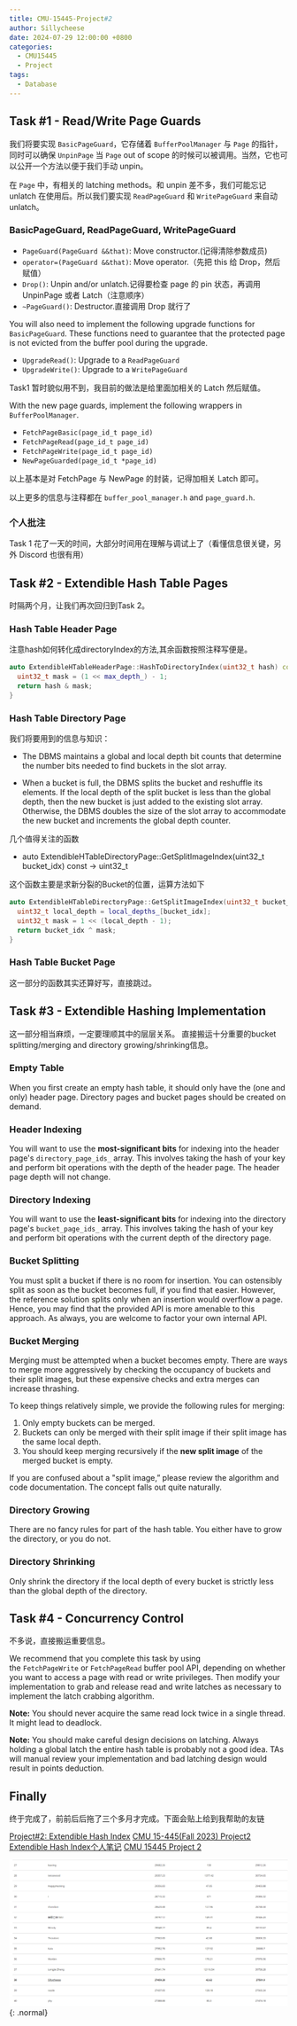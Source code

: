 ```yaml
---
title: CMU-15445-Project#2
author: Sillycheese
date: 2024-07-29 12:00:00 +0800
categories:
  - CMU15445
  - Project
tags:
  - Database
---
```


## Task #1 - Read/Write Page Guards

我们将要实现 `BasicPageGuard`，它存储着 `BufferPoolManager` 与 `Page` 的指针，同时可以确保 `UnpinPage` 当 `Page` out of scope 的时候可以被调用。当然，它也可以公开一个方法以便于我们手动 unpin。

在 `Page` 中，有相关的 latching methods。和 unpin 差不多，我们可能忘记 unlatch 在使用后。所以我们要实现 `ReadPageGuard` 和 `WritePageGuard` 来自动 unlatch。

### BasicPageGuard, ReadPageGuard, WritePageGuard

- `PageGuard(PageGuard &&that)`: Move constructor.(记得清除参数成员)
- `operator=(PageGuard &&that)`: Move operator.（先把 this 给 Drop，然后赋值）
- `Drop()`: Unpin and/or unlatch.记得要检查 page 的 pin 状态，再调用 UnpinPage 或者 Latch（注意顺序）
- `~PageGuard()`: Destructor.直接调用 Drop 就行了

You will also need to implement the following upgrade functions for `BasicPageGuard`. These functions need to guarantee that the protected page is not evicted from the buffer pool during the upgrade.

- `UpgradeRead()`: Upgrade to a `ReadPageGuard`
- `UpgradeWrite()`: Upgrade to a `WritePageGuard`

Task1 暂时貌似用不到，我目前的做法是给里面加相关的 Latch 然后赋值。

With the new page guards, implement the following wrappers in `BufferPoolManager`.

- `FetchPageBasic(page_id_t page_id)`
- `FetchPageRead(page_id_t page_id)`
- `FetchPageWrite(page_id_t page_id)`
- `NewPageGuarded(page_id_t *page_id)`

以上基本是对 FetchPage 与 NewPage 的封装，记得加相关 Latch 即可。

以上更多的信息与注释都在 `buffer_pool_manager.h` and `page_guard.h`.

### 个人批注

Task 1 花了一天的时间，大部分时间用在理解与调试上了（看懂信息很关键，另外 Discord 也很有用）

## Task #2 - Extendible Hash Table Pages

时隔两个月，让我们再次回归到Task 2。

###  Hash Table Header Page

注意hash如何转化成directoryIndex的方法,其余函数按照注释写便是。

```cpp
auto ExtendibleHTableHeaderPage::HashToDirectoryIndex(uint32_t hash) const -> uint32_t {  
  uint32_t mask = (1 << max_depth_) - 1;  
  return hash & mask;  
}
```

### Hash Table Directory Page

我们将要用到的信息与知识：
- The DBMS maintains a global and local depth bit counts that determine the number bits needed to find buckets in the slot array. 

- When a bucket is full, the DBMS splits the bucket and reshuffle its elements. If the local depth of the split bucket is less than the global depth, then the new bucket is just added to the existing slot array. Otherwise, the DBMS doubles the size of the slot array to accommodate the new bucket and increments the global depth counter.

几个值得关注的函数

- auto ExtendibleHTableDirectoryPage::GetSplitImageIndex(uint32_t bucket_idx) const -> uint32_t

这个函数主要是求新分裂的Bucket的位置，运算方法如下

```cpp
auto ExtendibleHTableDirectoryPage::GetSplitImageIndex(uint32_t bucket_idx) const -> uint32_t {  
  uint32_t local_depth = local_depths_[bucket_idx];  
  uint32_t mask = 1 << (local_depth - 1);  
  return bucket_idx ^ mask;  
}
```

### Hash Table Bucket Page

这一部分的函数其实还算好写，直接跳过。

## Task #3 - Extendible Hashing Implementation

这一部分相当麻烦，一定要理顺其中的层层关系。
直接搬运十分重要的bucket splitting/merging and directory growing/shrinking信息。

### Empty Table

When you first create an empty hash table, it should only have the (one and only) header page. Directory pages and bucket pages should be created on demand.

### Header Indexing

You will want to use the **most-significant bits** for indexing into the header page's `directory_page_ids_` array. This involves taking the hash of your key and perform bit operations with the depth of the header page. The header page depth will not change.

### Directory Indexing

You will want to use the **least-significant bits** for indexing into the directory page's `bucket_page_ids_` array. This involves taking the hash of your key and perform bit operations with the current depth of the directory page.

### Bucket Splitting

You must split a bucket if there is no room for insertion. You can ostensibly split as soon as the bucket becomes full, if you find that easier. However, the reference solution splits only when an insertion would overflow a page. Hence, you may find that the provided API is more amenable to this approach. As always, you are welcome to factor your own internal API.

### Bucket Merging

Merging must be attempted when a bucket becomes empty. There are ways to merge more aggressively by checking the occupancy of buckets and their split images, but these expensive checks and extra merges can increase thrashing.

To keep things relatively simple, we provide the following rules for merging:

1. Only empty buckets can be merged.
2. Buckets can only be merged with their split image if their split image has the same local depth.
3. You should keep merging recursively if the **new split image** of the merged bucket is empty.

If you are confused about a "split image,” please review the algorithm and code documentation. The concept falls out quite naturally.

### Directory Growing

There are no fancy rules for part of the hash table. You either have to grow the directory, or you do not.

### Directory Shrinking

Only shrink the directory if the local depth of every bucket is strictly less than the global depth of the directory.

## Task #4 - Concurrency Control

不多说，直接搬运重要信息。

We recommend that you complete this task by using the `FetchPageWrite` or `FetchPageRead` buffer pool API, depending on whether you want to access a page with read or write privileges. Then modify your implementation to grab and release read and write latches as necessary to implement the latch crabbing algorithm.

**Note:** You should never acquire the same read lock twice in a single thread. It might lead to deadlock.

**Note:** You should make careful design decisions on latching. Always holding a global latch the entire hash table is probably not a good idea. TAs will manual review your implementation and bad latching design would result in points deduction.

## Finally

终于完成了，前前后后拖了三个多月才完成。下面会贴上给到我帮助的友链

[Project#2: Extendible Hash Index](https://zihao256.github.io/p/517dd8ea.html)
[CMU 15-445(Fall 2023) Project2 Extendible Hash Index个人笔记](https://www.cnblogs.com/fenfeng9/p/18003336)
[CMU 15445 Project 2](https://4ever-xxxl.github.io/cmu-15445-project-2/)

![Desktop View](/common/15445proj2.png){: .normal}


